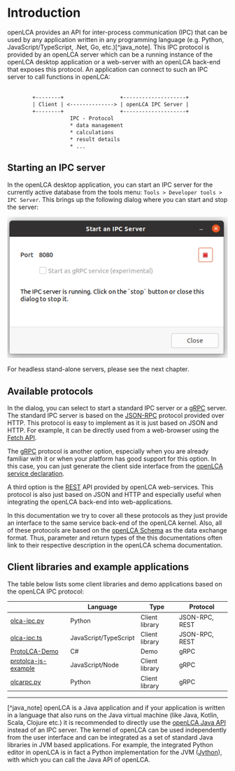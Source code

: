 # Introduction

openLCA provides an API for inter-process communication (IPC) that can be used
by any application written in any programming language (e.g. Python,
JavaScript/TypeScript, .Net, Go, etc.)[^java_note]. This IPC protocol is
provided by an openLCA server which can be a running instance of the openLCA
desktop application or a web-server with an openLCA back-end that exposes this
protocol. An application can connect to such an IPC server to call functions in
openLCA:

```

        +--------+                  +--------------------+
        | Client | <--------------> | openLCA IPC Server |
        +--------+                  +--------------------+
                    IPC - Protocol
                    * data management
                    * calculations
                    * result details
                    * ...
```


## Starting an IPC server

In the openLCA desktop application, you can start an IPC server for the
currently active database from the tools menu: `Tools > Developer tools > IPC
Server`. This brings up the following dialog where you can start and stop the
server:

![Starting an IPC server in openLCA](./images/start-ipc-server.png)

For headless stand-alone servers, please see the next chapter.


## Available protocols

In the dialog, you can select to start a standard IPC server or a
[gRPC](https://grpc.io/) server. The standard IPC server is based on the
[JSON-RPC](https://www.jsonrpc.org/) protocol provided over HTTP. This protocol
is easy to implement as it is just based on JSON and HTTP. For example, it can
be directly used from a web-browser using the [Fetch
API](https://developer.mozilla.org/en-US/docs/Web/API/Fetch_API).

The [gRPC](https://grpc.io/) protocol is another option, especially when you are
already familiar with it or when your platform has good support for this option.
In this case, you can just generate the client side interface from the [openLCA
service declaration](https://github.com/GreenDelta/olca-proto).

A third option is the
[REST](https://en.wikipedia.org/wiki/Representational_state_transfer) API
provided by openLCA web-services. This protocol is also just based on JSON and
HTTP and especially useful when integrating the openLCA back-end into
web-applications.

In this documentation we try to cover all these protocols as they just provide
an interface to the same service back-end of the openLCA kernel. Also, all of
these protocols are based on the [openLCA
Schema](http://greendelta.github.io/olca-schema/) as the data exchange format.
Thus, parameter and return types of the this documentations often link to their
respective description in the openLCA schema documentation.


## Client libraries and example applications

The table below lists some client libraries and demo applications based on the
openLCA IPC protocol:

|                                                                       | Language              | Type           | Protocol       |
| --------------------------------------------------------------------- | --------------------- | -------------- | -------------- |
| [olca-ipc.py](https://github.com/GreenDelta/olca-ipc.py)              | Python                | Client library | JSON-RPC, REST |
| [olca-ipc.ts](https://github.com/GreenDelta/olca-ipc.ts)              | JavaScript/TypeScript | Client library | JSON-RPC, REST |
| [ProtoLCA-Demo](https://github.com/msrocka/ProtoLCA-Demo)             | C#                    | Demo           | gRPC           |
| [protolca-js-example](https://github.com/msrocka/protolca-js-example) | JavaScript/Node       | Client library | gRPC           |
| [olcarpc.py](https://github.com/GreenDelta/olcarpc.py)                | Python                | Client library | gRPC           |


----

[^java_note] openLCA is a Java application and if your application is written in
a language that also runs on the Java virtual machine (like Java, Kotlin, Scala,
Clojure etc.) it is recommended to directly use the [openLCA Java
API](https://github.com/GreenDelta/olca-modules) instead of an IPC server. The
kernel of openLCA can be used independently from the user interface and can be
integrated as a set of standard Java libraries in JVM based applications. For
example, the integrated Python editor in openLCA is in fact a Python
implementation for the JVM ([Jython](https://www.jython.org/)), with which you
can call the Java API of openLCA.
